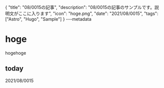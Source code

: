 {
  "title": "08/0015の記事",
  "description": "08/0015の記事のサンプルです。説明文がここに入ります",
  "icon": "hoge.png",
  "date": "2021/08/0015",
  "tags": ["Astro", "Hugo", "Sample"]
}
---metadata

# hoge
hogehoge

## today
2021/08/0015